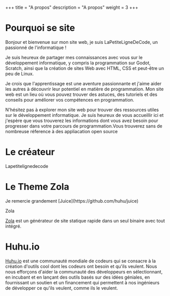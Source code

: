 +++
title = "A propos"
description = "A propos"
weight = 3
+++

 <h1> Pourquoi se site </h1> 

Bonjour et bienvenue sur mon site web, je suis LaPetiteLigneDeCode, un passionné de l'informatique !

Je suis heureux de partager mes connaissances avec vous sur le développement informatique, y compris la programmation sur Godot, Scratch, ainsi que la création de sites Web avec HTML, CSS et peut-être un peu de Linux.

Je crois que l'apprentissage est une aventure passionnante et j'aime aider les autres à découvrir leur potentiel en matière de programmation. Mon site web est un lieu où vous pouvez trouver des astuces, des tutoriels et des conseils pour améliorer vos compétences en programmation.

N'hésitez pas à explorer mon site web pour trouver des ressources utiles sur le développement informatique. Je suis heureux de vous accueillir ici et j'espère que vous trouverez les informations dont vous avez besoin pour progresser dans votre parcours de programmation.Vous trouverez sans de nombreuse réference à des appliacation open source 
 <h1>Le créateur </h1>
Lapetitelignedecode

<h1>Le Theme Zola</h1>
Je remercie grandement [Juice](https://github.com/huhu/juice)

 Zola

[Zola](https://www.getzola.org) est un générateur de site statique rapide dans un seul binaire avec tout intégré.


 <h1>Huhu.io</h1>

[Huhu.io](https://huhu.io) est une communauté mondiale de codeurs qui se consacre à la création d'outils cool dont les codeurs ont besoin et qu'ils veulent. 
Nous nous efforçons d'aider la communauté des développeurs en sélectionnant, en incubant et en lançant des outils basés sur des idées géniales, 
en fournissant un soutien et un financement qui permettent à nos ingénieurs de développer ce qu'ils veulent, comme ils le veulent. 
